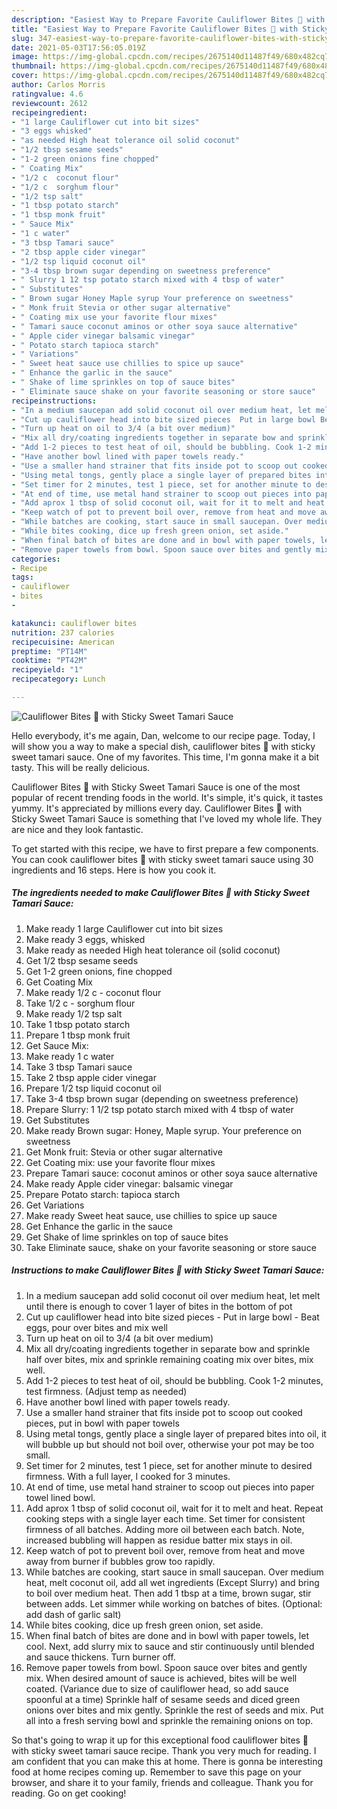 ```yaml
---
description: "Easiest Way to Prepare Favorite Cauliflower Bites 🥘 with Sticky Sweet Tamari Sauce"
title: "Easiest Way to Prepare Favorite Cauliflower Bites 🥘 with Sticky Sweet Tamari Sauce"
slug: 347-easiest-way-to-prepare-favorite-cauliflower-bites-with-sticky-sweet-tamari-sauce
date: 2021-05-03T17:56:05.019Z
image: https://img-global.cpcdn.com/recipes/2675140d11487f49/680x482cq70/cauliflower-bites-with-sticky-sweet-tamari-sauce-recipe-main-photo.jpg
thumbnail: https://img-global.cpcdn.com/recipes/2675140d11487f49/680x482cq70/cauliflower-bites-with-sticky-sweet-tamari-sauce-recipe-main-photo.jpg
cover: https://img-global.cpcdn.com/recipes/2675140d11487f49/680x482cq70/cauliflower-bites-with-sticky-sweet-tamari-sauce-recipe-main-photo.jpg
author: Carlos Morris
ratingvalue: 4.6
reviewcount: 2612
recipeingredient:
- "1 large Cauliflower cut into bit sizes"
- "3 eggs whisked"
- "as needed High heat tolerance oil solid coconut"
- "1/2 tbsp sesame seeds"
- "1-2 green onions fine chopped"
- " Coating Mix"
- "1/2 c  coconut flour"
- "1/2 c  sorghum flour"
- "1/2 tsp salt"
- "1 tbsp potato starch"
- "1 tbsp monk fruit"
- " Sauce Mix"
- "1 c water"
- "3 tbsp Tamari sauce"
- "2 tbsp apple cider vinegar"
- "1/2 tsp liquid coconut oil"
- "3-4 tbsp brown sugar depending on sweetness preference"
- " Slurry 1 12 tsp potato starch mixed with 4 tbsp of water"
- " Substitutes"
- " Brown sugar Honey Maple syrup Your preference on sweetness"
- " Monk fruit Stevia or other sugar alternative"
- " Coating mix use your favorite flour mixes"
- " Tamari sauce coconut aminos or other soya sauce alternative"
- " Apple cider vinegar balsamic vinegar"
- " Potato starch tapioca starch"
- " Variations"
- " Sweet heat sauce use chillies to spice up sauce"
- " Enhance the garlic in the sauce"
- " Shake of lime sprinkles on top of sauce bites"
- " Eliminate sauce shake on your favorite seasoning or store sauce"
recipeinstructions:
- "In a medium saucepan add solid coconut oil over medium heat, let melt until there is enough to cover 1 layer of bites in the bottom of pot"
- "Cut up cauliflower head into bite sized pieces  Put in large bowl Beat eggs, pour over bites and mix well"
- "Turn up heat on oil to 3/4 (a bit over medium)"
- "Mix all dry/coating ingredients together in separate bow and sprinkle half over bites, mix and sprinkle remaining coating mix over bites, mix well."
- "Add 1-2 pieces to test heat of oil, should be bubbling. Cook 1-2 minutes, test firmness. (Adjust temp as needed)"
- "Have another bowl lined with paper towels ready."
- "Use a smaller hand strainer that fits inside pot to scoop out cooked pieces, put in bowl with paper towels"
- "Using metal tongs, gently place a single layer of prepared bites into oil, it will bubble up but should not boil over, otherwise your pot may be too small."
- "Set timer for 2 minutes, test 1 piece, set for another minute to desired firmness. With a full layer, I cooked for 3 minutes."
- "At end of time, use metal hand strainer to scoop out pieces into paper towel lined bowl."
- "Add aprox 1 tbsp of solid coconut oil, wait for it to melt and heat. Repeat cooking steps with a single layer each time. Set timer for consistent firmness of all batches. Adding more oil between each batch. Note, increased bubbling will happen as residue batter mix stays in oil."
- "Keep watch of pot to prevent boil over, remove from heat and move away from burner if bubbles grow too rapidly."
- "While batches are cooking, start sauce in small saucepan. Over medium heat, melt coconut oil, add all wet ingredients (Except Slurry) and bring to boil over medium heat. Then add 1 tbsp at a time, brown sugar, stir between adds. Let simmer while working on batches of bites. (Optional: add dash of garlic salt)"
- "While bites cooking, dice up fresh green onion, set aside."
- "When final batch of bites are done and in bowl with paper towels, let cool. Next, add slurry mix to sauce and stir continuously until blended and sauce thickens. Turn burner off."
- "Remove paper towels from bowl. Spoon sauce over bites and gently mix. When desired amount of sauce is achieved, bites will be well coated. (Variance due to size of cauliflower head, so add sauce spoonful at a time) Sprinkle half of sesame seeds and diced green onions over bites and mix gently. Sprinkle the rest of seeds and mix. Put all into a fresh serving bowl and sprinkle the remaining onions on top."
categories:
- Recipe
tags:
- cauliflower
- bites
- 

katakunci: cauliflower bites  
nutrition: 237 calories
recipecuisine: American
preptime: "PT14M"
cooktime: "PT42M"
recipeyield: "1"
recipecategory: Lunch

---
```



![Cauliflower Bites 🥘 with Sticky Sweet Tamari Sauce](https://img-global.cpcdn.com/recipes/2675140d11487f49/680x482cq70/cauliflower-bites-with-sticky-sweet-tamari-sauce-recipe-main-photo.jpg)

Hello everybody, it's me again, Dan, welcome to our recipe page. Today, I will show you a way to make a special dish, cauliflower bites 🥘 with sticky sweet tamari sauce. One of my favorites. This time, I'm gonna make it a bit tasty. This will be really delicious.

Cauliflower Bites 🥘 with Sticky Sweet Tamari Sauce is one of the most popular of recent trending foods in the world. It's simple, it's quick, it tastes yummy. It's appreciated by millions every day. Cauliflower Bites 🥘 with Sticky Sweet Tamari Sauce is something that I've loved my whole life. They are nice and they look fantastic.




To get started with this recipe, we have to first prepare a few components. You can cook cauliflower bites 🥘 with sticky sweet tamari sauce using 30 ingredients and 16 steps. Here is how you cook it.

<!--inarticleads1-->

##### The ingredients needed to make Cauliflower Bites 🥘 with Sticky Sweet Tamari Sauce:

1. Make ready 1 large Cauliflower cut into bit sizes
1. Make ready 3 eggs, whisked
1. Make ready as needed High heat tolerance oil (solid coconut)
1. Get 1/2 tbsp sesame seeds
1. Get 1-2 green onions, fine chopped
1. Get  Coating Mix
1. Make ready 1/2 c - coconut flour
1. Take 1/2 c - sorghum flour
1. Make ready 1/2 tsp salt
1. Take 1 tbsp potato starch
1. Prepare 1 tbsp monk fruit
1. Get  Sauce Mix:
1. Make ready 1 c water
1. Take 3 tbsp Tamari sauce
1. Take 2 tbsp apple cider vinegar
1. Prepare 1/2 tsp liquid coconut oil
1. Take 3-4 tbsp brown sugar (depending on sweetness preference)
1. Prepare  Slurry: 1 1/2 tsp potato starch mixed with 4 tbsp of water
1. Get  Substitutes
1. Make ready  Brown sugar: Honey, Maple syrup. Your preference on sweetness
1. Get  Monk fruit: Stevia or other sugar alternative
1. Get  Coating mix: use your favorite flour mixes
1. Prepare  Tamari sauce: coconut aminos or other soya sauce alternative
1. Make ready  Apple cider vinegar: balsamic vinegar
1. Prepare  Potato starch: tapioca starch
1. Get  Variations
1. Make ready  Sweet heat sauce, use chillies to spice up sauce
1. Get  Enhance the garlic in the sauce
1. Get  Shake of lime sprinkles on top of sauce bites
1. Take  Eliminate sauce, shake on your favorite seasoning or store sauce




<!--inarticleads2-->

##### Instructions to make Cauliflower Bites 🥘 with Sticky Sweet Tamari Sauce:

1. In a medium saucepan add solid coconut oil over medium heat, let melt until there is enough to cover 1 layer of bites in the bottom of pot
1. Cut up cauliflower head into bite sized pieces  - Put in large bowl - Beat eggs, pour over bites and mix well
1. Turn up heat on oil to 3/4 (a bit over medium)
1. Mix all dry/coating ingredients together in separate bow and sprinkle half over bites, mix and sprinkle remaining coating mix over bites, mix well.
1. Add 1-2 pieces to test heat of oil, should be bubbling. Cook 1-2 minutes, test firmness. (Adjust temp as needed)
1. Have another bowl lined with paper towels ready.
1. Use a smaller hand strainer that fits inside pot to scoop out cooked pieces, put in bowl with paper towels
1. Using metal tongs, gently place a single layer of prepared bites into oil, it will bubble up but should not boil over, otherwise your pot may be too small.
1. Set timer for 2 minutes, test 1 piece, set for another minute to desired firmness. With a full layer, I cooked for 3 minutes.
1. At end of time, use metal hand strainer to scoop out pieces into paper towel lined bowl.
1. Add aprox 1 tbsp of solid coconut oil, wait for it to melt and heat. Repeat cooking steps with a single layer each time. Set timer for consistent firmness of all batches. Adding more oil between each batch. Note, increased bubbling will happen as residue batter mix stays in oil.
1. Keep watch of pot to prevent boil over, remove from heat and move away from burner if bubbles grow too rapidly.
1. While batches are cooking, start sauce in small saucepan. Over medium heat, melt coconut oil, add all wet ingredients (Except Slurry) and bring to boil over medium heat. Then add 1 tbsp at a time, brown sugar, stir between adds. Let simmer while working on batches of bites. (Optional: add dash of garlic salt)
1. While bites cooking, dice up fresh green onion, set aside.
1. When final batch of bites are done and in bowl with paper towels, let cool. Next, add slurry mix to sauce and stir continuously until blended and sauce thickens. Turn burner off.
1. Remove paper towels from bowl. Spoon sauce over bites and gently mix. When desired amount of sauce is achieved, bites will be well coated. (Variance due to size of cauliflower head, so add sauce spoonful at a time) Sprinkle half of sesame seeds and diced green onions over bites and mix gently. Sprinkle the rest of seeds and mix. Put all into a fresh serving bowl and sprinkle the remaining onions on top.




So that's going to wrap it up for this exceptional food cauliflower bites 🥘 with sticky sweet tamari sauce recipe. Thank you very much for reading. I am confident that you can make this at home. There is gonna be interesting food at home recipes coming up. Remember to save this page on your browser, and share it to your family, friends and colleague. Thank you for reading. Go on get cooking!

